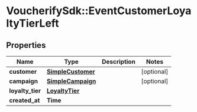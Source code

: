 # VoucherifySdk::EventCustomerLoyaltyTierLeft

## Properties

| Name | Type | Description | Notes |
| ---- | ---- | ----------- | ----- |
| **customer** | [**SimpleCustomer**](SimpleCustomer.md) |  | [optional] |
| **campaign** | [**SimpleCampaign**](SimpleCampaign.md) |  | [optional] |
| **loyalty_tier** | [**LoyaltyTier**](LoyaltyTier.md) |  |  |
| **created_at** | **Time** |  |  |

